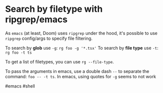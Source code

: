 # Search by filetype with ripgrep/emacs

As `emacs` (at least, Doom) uses `ripgrep` under the hood, it's possible to use `ripgrep` config/args to specify file filtering.

To search by **glob** use `-g`: `rg foo -g '*.tsx'`
To search by **file type** use `-t`: `rg foo -t ts`

To get a list of filetypes, you can use `rg --file-type`.

To pass the arguments in emacs, use a double dash `--` to separate the command: `foo -- -t ts`. In emacs, using quotes for `-g` seems to not work

#emacs
#shell